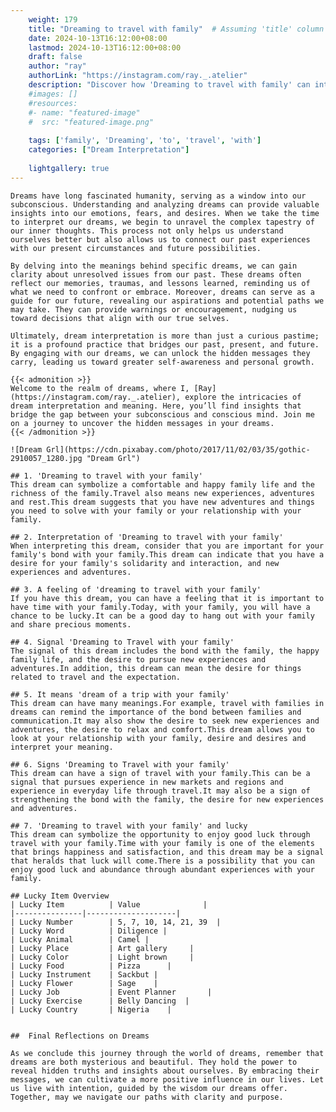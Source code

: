 ```yaml
---
    weight: 179
    title: "Dreaming to travel with family"  # Assuming 'title' column exists
    date: 2024-10-13T16:12:00+08:00
    lastmod: 2024-10-13T16:12:00+08:00
    draft: false
    author: "ray"
    authorLink: "https://instagram.com/ray._.atelier"
    description: "Discover how 'Dreaming to travel with family' can interpret your future and uncover its significant meanings in your life."
    #images: []
    #resources:
    #- name: "featured-image"
    #  src: "featured-image.png"
    
    tags: ['family', 'Dreaming', 'to', 'travel', 'with']
    categories: ["Dream Interpretation"]
    
    lightgallery: true
---
```

    
    Dreams have long fascinated humanity, serving as a window into our subconscious. Understanding and analyzing dreams can provide valuable insights into our emotions, fears, and desires. When we take the time to interpret our dreams, we begin to unravel the complex tapestry of our inner thoughts. This process not only helps us understand ourselves better but also allows us to connect our past experiences with our present circumstances and future possibilities.
    
    By delving into the meanings behind specific dreams, we can gain clarity about unresolved issues from our past. These dreams often reflect our memories, traumas, and lessons learned, reminding us of what we need to confront or embrace. Moreover, dreams can serve as a guide for our future, revealing our aspirations and potential paths we may take. They can provide warnings or encouragement, nudging us toward decisions that align with our true selves.
    
    Ultimately, dream interpretation is more than just a curious pastime; it is a profound practice that bridges our past, present, and future. By engaging with our dreams, we can unlock the hidden messages they carry, leading us toward greater self-awareness and personal growth.
    
    {{< admonition >}}
    Welcome to the realm of dreams, where I, [Ray](https://instagram.com/ray._.atelier), explore the intricacies of dream interpretation and meaning. Here, you’ll find insights that bridge the gap between your subconscious and conscious mind. Join me on a journey to uncover the hidden messages in your dreams.
    {{< /admonition >}}
    
    ![Dream Grl](https://cdn.pixabay.com/photo/2017/11/02/03/35/gothic-2910057_1280.jpg "Dream Grl")
    
    ## 1. 'Dreaming to travel with your family'
    This dream can symbolize a comfortable and happy family life and the richness of the family.Travel also means new experiences, adventures and rest.This dream suggests that you have new adventures and things you need to solve with your family or your relationship with your family.
    
    ## 2. Interpretation of 'Dreaming to travel with your family'
    When interpreting this dream, consider that you are important for your family's bond with your family.This dream can indicate that you have a desire for your family's solidarity and interaction, and new experiences and adventures.
    
    ## 3. A feeling of 'dreaming to travel with your family'
    If you have this dream, you can have a feeling that it is important to have time with your family.Today, with your family, you will have a chance to be lucky.It can be a good day to hang out with your family and share precious moments.
    
    ## 4. Signal 'Dreaming to Travel with your family'
    The signal of this dream includes the bond with the family, the happy family life, and the desire to pursue new experiences and adventures.In addition, this dream can mean the desire for things related to travel and the expectation.
    
    ## 5. It means 'dream of a trip with your family'
    This dream can have many meanings.For example, travel with families in dreams can remind the importance of the bond between families and communication.It may also show the desire to seek new experiences and adventures, the desire to relax and comfort.This dream allows you to look at your relationship with your family, desire and desires and interpret your meaning.
    
    ## 6. Signs 'Dreaming to Travel with your family'
    This dream can have a sign of travel with your family.This can be a signal that pursues experience in new markets and regions and experience in everyday life through travel.It may also be a sign of strengthening the bond with the family, the desire for new experiences and adventures.
    
    ## 7. 'Dreaming to travel with your family' and lucky
    This dream can symbolize the opportunity to enjoy good luck through travel with your family.Time with your family is one of the elements that brings happiness and satisfaction, and this dream may be a signal that heralds that luck will come.There is a possibility that you can enjoy good luck and abundance through abundant experiences with your family.
    
    ## Lucky Item Overview
    | Lucky Item          | Value              |
    |---------------|--------------------|
    | Lucky Number        | 5, 7, 10, 14, 21, 39  |
    | Lucky Word          | Diligence |
    | Lucky Animal        | Camel |
    | Lucky Place         | Art gallery     |
    | Lucky Color         | Light brown     |
    | Lucky Food          | Pizza      |
    | Lucky Instrument    | Sackbut |
    | Lucky Flower        | Sage    |
    | Lucky Job           | Event Planner       |
    | Lucky Exercise      | Belly Dancing  |
    | Lucky Country       | Nigeria    |
    
    
    ##  Final Reflections on Dreams
    
    As we conclude this journey through the world of dreams, remember that dreams are both mysterious and beautiful. They hold the power to reveal hidden truths and insights about ourselves. By embracing their messages, we can cultivate a more positive influence in our lives. Let us live with intention, guided by the wisdom our dreams offer. Together, may we navigate our paths with clarity and purpose.
    